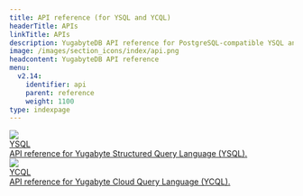 ```yaml
---
title: API reference (for YSQL and YCQL)
headerTitle: APIs
linkTitle: APIs
description: YugabyteDB API reference for PostgreSQL-compatible YSQL and Cassandra-compatible YCQL
image: /images/section_icons/index/api.png
headcontent: YugabyteDB API reference
menu:
  v2.14:
    identifier: api
    parent: reference
    weight: 1100
type: indexpage
---
```


<div class="row">

 <div class="col-12 col-md-6 col-lg-12 col-xl-6">
    <a class="section-link icon-offset" href="./ysql/">
      <div class="head">
        <img class="icon" src="/images/section_icons/api/ysql.png" aria-hidden="true" />
        <div class="title">YSQL</div>
      </div>
      <div class="body">
        API reference for Yugabyte Structured Query Language (YSQL).
      </div>
    </a>
  </div>

  <div class="col-12 col-md-6 col-lg-12 col-xl-6">
    <a class="section-link icon-offset" href="./ycql/">
      <div class="head">
        <img class="icon" src="/images/section_icons/api/ycql.png" aria-hidden="true" />
        <div class="title">YCQL</div>
      </div>
      <div class="body">
        API reference for Yugabyte Cloud Query Language (YCQL).
      </div>
    </a>
  </div>

</div>
